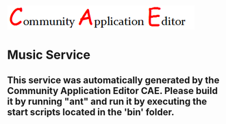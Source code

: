 ![CAE](https://github.com/PhilCAEOrg/CAE-Deployment-Temp/blob/master/microservice-191/img/logo.png)  

Music Service
===================


This service was automatically generated by the Community Application Editor CAE. Please build it by running "ant" and run it by executing the start scripts located in the 'bin' folder.
---------------
